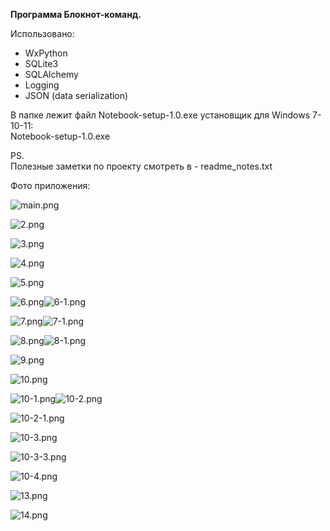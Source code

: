 **Программа Блокнот-команд.**   

Использовано:
- WxPython
- SQLite3
- SQLAlchemy
- Logging
- JSON (data serialization)  
  
В папке лежит файл Notebook-setup-1.0.exe установщик для Windows 7-10-11:  
Notebook-setup-1.0.exe  

PS.  
Полезные заметки по проекту смотреть в - readme_notes.txt

Фото приложения:  

![main.png](img%2Fmain.png)  

![2.png](img%2F2.png)  

![3.png](img%2F3.png)  

![4.png](img%2F4.png)  

![5.png](img%2F5.png)  

![6.png](img%2F6.png)![6-1.png](img%2F6-1.png)  

![7.png](img%2F7.png)![7-1.png](img%2F7-1.png)  

![8.png](img%2F8.png)![8-1.png](img%2F8-1.png)  

![9.png](img%2F9.png)  

![10.png](img%2F10.png)  

![10-1.png](img%2F10-1.png)![10-2.png](img%2F10-2.png)  

![10-2-1.png](img%2F10-2-1.png)  

![10-3.png](img%2F10-3.png)  

![10-3-3.png](img%2F10-3-3.png)  

![10-4.png](img%2F10-4.png)  

![13.png](img%2F13.png)  

![14.png](img%2F14.png)  




